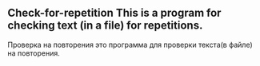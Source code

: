 Check-for-repetition
This is a program for checking text (in a file) for repetitions.
----------------------------------------------------------------
Проверка на повторения
это программа для проверки текста(в файле) на повторения.
